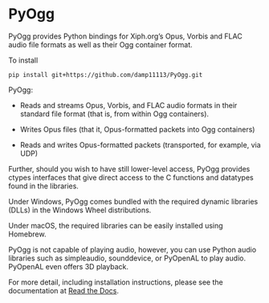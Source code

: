 # PyOgg

PyOgg provides Python bindings for Xiph.org’s Opus, Vorbis and FLAC
audio file formats as well as their Ogg container format.

To install

```
pip install git+https://github.com/damp11113/PyOgg.git
```

PyOgg:

- Reads and streams Opus, Vorbis, and FLAC audio formats in their
  standard file format (that is, from within Ogg containers).

- Writes Opus files (that it, Opus-formatted packets into Ogg
  containers)

- Reads and writes Opus-formatted packets (transported, for example,
  via UDP)

Further, should you wish to have still lower-level access, PyOgg
provides ctypes interfaces that give direct access to the C functions
and datatypes found in the libraries.

Under Windows, PyOgg comes bundled with the required dynamic libraries
(DLLs) in the Windows Wheel distributions.

Under macOS, the required libraries can be easily installed using
Homebrew.

PyOgg is not capable of playing audio, however, you can use Python
audio libraries such as simpleaudio, sounddevice, or PyOpenAL to play
audio. PyOpenAL even offers 3D playback.

For more detail, including installation instructions, please see the
documentation at [Read the
Docs](https://pyogg.readthedocs.io/en/latest/).
